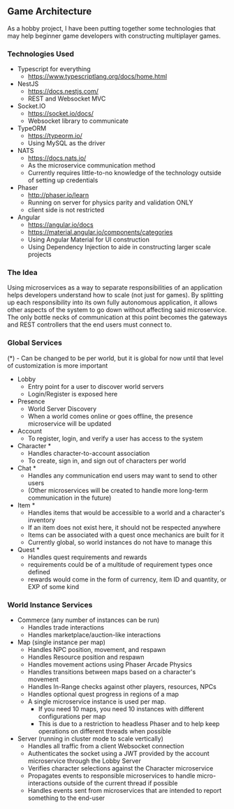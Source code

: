 ## Game Architecture

As a hobby project, I have been putting together some technologies that may help beginner game developers with
constructing multiplayer games.

### Technologies Used
- Typescript for everything
    - https://www.typescriptlang.org/docs/home.html
- NestJS 
    - https://docs.nestjs.com/
    - REST and Websocket MVC
- Socket.IO 
    - https://socket.io/docs/
    - Websocket library to communicate
- TypeORM 
    - https://typeorm.io/
    - Using MySQL as the driver
- NATS 
    - https://docs.nats.io/
    - As the microservice communication method
    - Currently requires little-to-no knowledge of the technology outside of setting up credentials
- Phaser 
    - http://phaser.io/learn
    - Running on server for physics parity and validation ONLY
    - client side is not restricted
- Angular
    - https://angular.io/docs
    - https://material.angular.io/components/categories
    - Using Angular Material for UI construction
    - Using Dependency Injection to aide in constructing larger scale projects

### The Idea

Using microservices as a way to separate responsibilities of an application helps developers understand how to
scale (not just for games).
By splitting up each responsibility into its own fully autonomous application, it allows other aspects of
the system to go down without affecting said microservice. 
The only bottle necks of communication at this point becomes the gateways and REST controllers that the end users
must connect to.

### Global Services
(*) - Can be changed to be per world, but it is global for now until that level of customization is more important

- Lobby
    - Entry point for a user to discover world servers
    - Login/Register is exposed here
- Presence
    - World Server Discovery
    - When a world comes online or goes offline, the presence microservice will be updated
- Account
    - To register, login, and verify a user has access to the system
- Character *
    - Handles character-to-account association
    - To create, sign in, and sign out of characters per world
- Chat *
    - Handles any communication end users may want to send to other users
    - (Other microservices will be created to handle more long-term communication in the future)
- Item *
    - Handles items that would be accessible to a world and a character's inventory
    - If an item does not exist here, it should not be respected anywhere
    - Items can be associated with a quest once mechanics are built for it
    - Currently global, so world instances do not have to manage this
- Quest *
    - Handles quest requirements and rewards
    - requirements could be of a multitude of requirement types once defined
    - rewards would come in the form of currency, item ID and quantity, or EXP of some kind

### World Instance Services

- Commerce (any number of instances can be run)
    - Handles trade interactions
    - Handles marketplace/auction-like interactions
- Map (single instance per map)
    - Handles NPC position, movement, and respawn
    - Handles Resource position and respawn
    - Handles movement actions using Phaser Arcade Physics
    - Handles transitions between maps based on a character's movement
    - Handles In-Range checks against other players, resources, NPCs
    - Handles optional quest progress in regions of a map
    - A single microservice instance is used per map.
        - If you need 10 maps, you need 10 instances with different configurations per map
        - This is due to a restriction to headless Phaser and to help keep operations on different threads when possible
- Server (running in cluster mode to scale vertically)
    - Handles all traffic from a client Websocket connection
    - Authenticates the socket using a JWT provided by the account microservice through the Lobby Server
    - Verifies character selections against the Character microservice
    - Propagates events to responsible microservices to handle micro-interactions outside of the current thread if possible
    - Handles events sent from microservices that are intended to report something to the end-user

